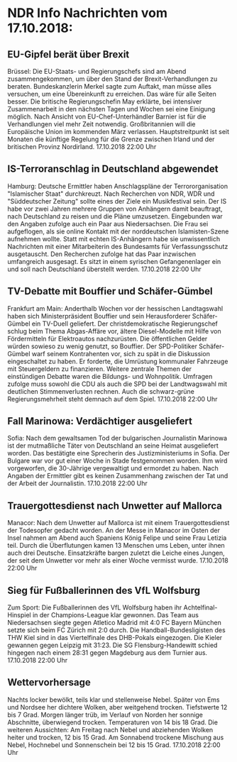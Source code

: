 # NDR Info Nachrichten vom 17.10.2018:


## EU-Gipfel berät über Brexit
Brüssel:   Die EU-Staats- und Regierungschefs sind am Abend zusammengekommen, um über den Stand der Brexit-Verhandlungen zu beraten. Bundeskanzlerin Merkel sagte zum Auftakt, man müsse alles versuchen, um eine Übereinkunft zu erreichen. Das wäre für alle Seiten besser. Die britische Regierungschefin May erklärte, bei intensiver Zusammenarbeit in den nächsten Tagen und Wochen sei eine Einigung möglich. Nach Ansicht von EU-Chef-Unterhändler Barnier ist für die Verhandlungen viel mehr Zeit notwendig. Großbritannien will die Europäische Union im kommenden März verlassen. Hauptstreitpunkt ist seit Monaten die künftige Regelung für die Grenze zwischen Irland und der britischen Provinz Nordirland. 17.10.2018 22:00 Uhr 

## IS-Terroranschlag in Deutschland abgewendet
Hamburg: Deutsche Ermittler haben Anschlagspläne der Terrororganisation "Islamischer Staat" durchkreuzt. Nach Recherchen von NDR, WDR und "Süddeutscher Zeitung" sollte eines der Ziele ein Musikfestival sein. Der IS habe vor zwei Jahren mehrere Gruppen von Anhängern damit beauftragt, nach Deutschland zu reisen und die Pläne umzusetzen. Eingebunden war den Angaben zufolge auch ein Paar aus Niedersachsen. Die Frau sei aufgeflogen, als sie online Kontakt mit der norddeutschen Islamisten-Szene aufnehmen wollte. Statt mit echten IS-Anhängern habe sie unwissentlich Nachrichten mit einer Mitarbeiterin des Bundesamts für Verfassungsschutz ausgetauscht. Den Recherchen zufolge hat das Paar inzwischen umfangreich ausgesagt. Es sitzt in einem syrischen Gefangenenlager ein und soll nach Deutschland überstellt werden. 17.10.2018 22:00 Uhr 

## TV-Debatte mit Bouffier und Schäfer-Gümbel
Frankfurt am Main: Anderthalb Wochen vor der hessischen Landtagswahl haben sich Ministerpräsident Bouffier und sein Herausforderer Schäfer-Gümbel ein TV-Duell geliefert. Der christdemokratische Regierungschef schlug beim Thema Abgas-Affäre vor, ältere Diesel-Modelle mit Hilfe von Fördermitteln für Elektroautos nachzurüsten. Die öffentlichen Gelder würden sowieso zu wenig genutzt, so Bouffier. Der SPD-Politiker Schäfer-Gümbel warf seinem Kontrahenten vor, sich zu spät in die Diskussion eingeschaltet zu haben. Er forderte, die Umrüstung kommunaler Fahrzeuge mit Steuergeldern zu finanzieren. Weitere zentrale Themen der einstündigen Debatte waren die Bildungs- und Wohnpolitik. Umfragen zufolge muss sowohl die CDU als auch die SPD bei der Landtwagswahl mit deutlichen Stimmenverlusten rechnen. Auch die schwarz-grüne Regierungsmehrheit steht demnach auf dem Spiel. 17.10.2018 22:00 Uhr 

## Fall Marinowa: Verdächtiger ausgeliefert
Sofia: Nach dem gewaltsamen Tod der bulgarischen Journalistin Marinowa ist der mutmaßliche Täter von Deutschland an seine Heimat ausgeliefert worden. Das bestätigte eine Sprecherin des Justizministeriums in Sofia. Der Bulgare war vor gut einer Woche in Stade festgenommen worden. Ihm wird vorgeworfen, die 30-Jährige vergewaltigt und ermordet zu haben. Nach Angaben der Ermittler gibt es keinen Zusammenhang zwischen der Tat und der Arbeit der Journalistin. 17.10.2018 22:00 Uhr 

## Trauergottesdienst nach Unwetter auf Mallorca
Manacor:    Nach dem Unwetter auf Mallorca ist mit einem Trauergottesdienst der Todesopfer gedacht worden. An der Messe in Manacor im Osten der Insel nahmen am Abend auch Spaniens König Felipe und seine Frau Letizia teil. Durch die Überflutungen kamen 13 Menschen ums Leben, unter ihnen auch drei Deutsche. Einsatzkräfte bargen zuletzt die Leiche eines Jungen, der seit dem Unwetter vor mehr als einer Woche vermisst wurde. 17.10.2018 22:00 Uhr 

## Sieg für Fußballerinnen des VfL Wolfsburg
Zum Sport: Die Fußballerinnen des VfL Wolfsburg haben ihr Achtelfinal-Hinspiel in der Champions-League klar gewonnen. Das Team aus Niedersachsen siegte gegen Atletico Madrid mit 4:0
FC Bayern München setzte sich beim FC Zürich mit 2:0 durch. Die Handball-Bundesligisten des THW Kiel sind in das Viertelfinale des DHB-Pokals eingezogen. Die Kieler gewannen gegen Leipzig mit 31:23. Die SG Flensburg-Handewitt schied hingegen nach einem 28:31 gegen Magdeburg aus dem Turnier aus. 17.10.2018 22:00 Uhr 

## Wettervorhersage
Nachts locker bewölkt, teils klar und stellenweise Nebel. Später von Ems und Nordsee her dichtere Wolken, aber weitgehend trocken. Tiefstwerte 12 bis 7 Grad. Morgen länger trüb, im Verlauf von Norden her sonnige Abschnitte, überwiegend trocken. Temperaturen von 14 bis 18 Grad. Die weiteren Aussichten: Am Freitag nach Nebel und abziehenden Wolken heiter und trocken, 12 bis 15 Grad. Am Sonnabend trockene Mischung aus Nebel, Hochnebel und Sonnenschein bei 12 bis 15 Grad. 17.10.2018 22:00 Uhr 
